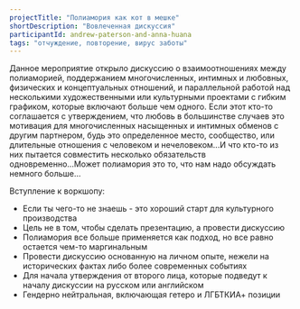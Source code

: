 ```yaml
---
projectTitle: "Полиамория как кот в мешке"
shortDescription: "Вовлеченная дискуссия"
participantId: andrew-paterson-and-anna-huana
tags: "отчуждение, повторение, вирус заботы"
---
```


Данное мероприятие открыло дискуссию о взаимоотношениях между полиаморией, поддержанием многочисленных, интимных и любовных, физических и концептуальных отношений, и параллельной работой над несколькими художественными или культурными проектами с гибким графиком, которые включают больше чем одного. Если этот кто-то соглашается с утверждением, что любовь в большинстве случаев это мотивация для многочисленных насыщенных и интимных обменов с другим партнером, будь это определенное место, сообщество, или длительные отношения с человеком и нечеловеком...И что кто-то из них пытается совместить несколько обязательств одновременно...Может полиамория это то, что нам надо обсуждать немного больше…

Вступление к воркшопу:  
* Если ты чего-то не знаешь - это хороший старт для культурного производства  
* Цель не в том, чтобы сделать презентацию, а провести дискуссию  
* Полиамория все больше применяется как подход, но все равно остается чем-то маргинальным  
* Провести дискуссию основанную на личном опыте, нежели на исторических фактах либо более современных событиях  
* Для начала утверждения от второго лица, которые подведут к началу дискуссии на русском или английском  
* Гендерно нейтральная, включающая гетеро и ЛГБТКИА+ позиции
